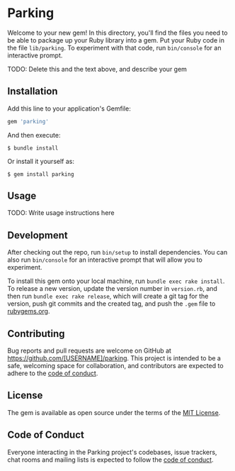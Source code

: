 # Parking

Welcome to your new gem! In this directory, you'll find the files you need to be able to package up your Ruby library into a gem. Put your Ruby code in the file `lib/parking`. To experiment with that code, run `bin/console` for an interactive prompt.

TODO: Delete this and the text above, and describe your gem

## Installation

Add this line to your application's Gemfile:

```ruby
gem 'parking'
```

And then execute:

    $ bundle install

Or install it yourself as:

    $ gem install parking

## Usage

TODO: Write usage instructions here

## Development

After checking out the repo, run `bin/setup` to install dependencies. You can also run `bin/console` for an interactive prompt that will allow you to experiment.

To install this gem onto your local machine, run `bundle exec rake install`. To release a new version, update the version number in `version.rb`, and then run `bundle exec rake release`, which will create a git tag for the version, push git commits and the created tag, and push the `.gem` file to [rubygems.org](https://rubygems.org).

## Contributing

Bug reports and pull requests are welcome on GitHub at https://github.com/[USERNAME]/parking. This project is intended to be a safe, welcoming space for collaboration, and contributors are expected to adhere to the [code of conduct](https://github.com/[USERNAME]/parking/blob/master/CODE_OF_CONDUCT.md).

## License

The gem is available as open source under the terms of the [MIT License](https://opensource.org/licenses/MIT).

## Code of Conduct

Everyone interacting in the Parking project's codebases, issue trackers, chat rooms and mailing lists is expected to follow the [code of conduct](https://github.com/[USERNAME]/parking/blob/master/CODE_OF_CONDUCT.md).
